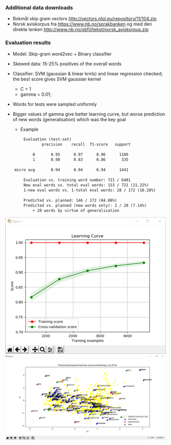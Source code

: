### Additional data downloads
* Bokmål skip gram vectors http://vectors.nlpl.eu/repository/11/104.zip
* Norsk aviskorpus fra https://www.nb.no/sprakbanken og med den direkte lenken http://www.nb.no/sbfil/tekst/norsk_aviskorpus.zip 
### Evaluation results
* Model: Skip-gram word2vec + Binary classifier
* Skewed data: 15-25% positives of the overall words 
* Classifier: SVM (gaussian & linear krnls) and linear regression checked; the best score gives SVM gaussian kernel
    * C = 1
    * gamma = 0.01; 

* Words for tests were sampled uniformly
* Bigger values of gamma give better learning curve, but worse prediction of new words (generalisation) which was the key goal
    
    * Example
```
        Evaluation (test-set)                                     
                precision    recall  f1-score   support     
                                                          
            0       0.95      0.97      0.96      1106     
            1       0.90      0.83      0.86       335     
                                                          
    micro avg       0.94      0.94      0.94      1441     
                                                          
        Evaluation vs. training word number: 721 / 6481                     
        New eval words vs. total eval words: 153 / 721 (21.22%)             
        1-new eval words vs. 1-total eval words: 28 / 172 (16.28%)          
                                                                         
        Predicted vs. planned: 146 / 172 (84.88%)                           
        Predicted vs. planned (new words only): 2 / 28 (7.14%)              
            + 20 words by virtue of generalisation                           
   ```         
    
![Learning curve](https://github.com/erithion/resource/blob/master/vocabulary-predictor-pic/learning_curve.PNG "Learning curve")
![PCA](https://github.com/erithion/resource/blob/master/vocabulary-predictor-pic/PCA.PNG "PCA")
            
